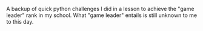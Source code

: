 A backup of quick python challenges I did in a lesson to achieve the "game leader" rank in my school. What "game leader" entails is still unknown to me to this day.